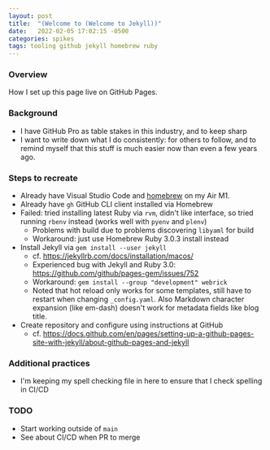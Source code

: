 ```yaml
---
layout: post
title:  "(Welcome to (Welcome to Jekyll))"
date:   2022-02-05 17:02:15 -0500
categories: spikes
tags: tooling github jekyll homebrew ruby
---
```


### Overview

How I set up this page live on GitHub Pages.

### Background

- I have GitHub Pro as table stakes in this industry, and to keep
    sharp
- I want to write down what I do consistently: for others to follow,
    and to remind myself that this stuff is much easier now than even a
    few years ago.

### Steps to recreate

- Already have Visual Studio Code and [homebrew](https://brew.sh) on
    my Air M1.
- Already have `gh` GitHub CLI
    client installed via Homebrew
- Failed: tried installing latest Ruby via `rvm`, didn't like interface, so tried running `rbenv` instead (works well with `pyenv` and `plenv`)
  - Problems with build due to problems discovering
        `libyaml` for build
  - Workaround: just use Homebrew Ruby 3.0.3 install instead
- Install Jekyll via `gem install --user jekyll`
  - cf. <https://jekyllrb.com/docs/installation/macos/>
  - Experienced bug with Jekyll and Ruby 3.0:
        <https://github.com/github/pages-gem/issues/752>
  - Workaround:
        `gem install --group "development" webrick`
  - Noted that hot reload only works for some templates, still have
        to restart when changing `_config.yaml`. Also Markdown character expansion (like
        em-dash) doesn't work for metadata fields like blog title.
- Create repository and configure using instructions at GitHub
  - cf.
        <https://docs.github.com/en/pages/setting-up-a-github-pages-site-with-jekyll/about-github-pages-and-jekyll>

### Additional practices

- I'm keeping my spell checking file in here to ensure that I check
    spelling in CI/CD

### TODO

- Start working outside of `main`
- See about CI/CD when PR to merge

